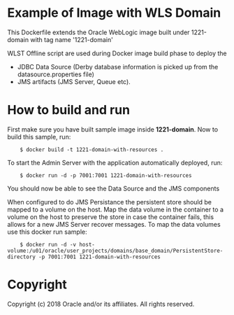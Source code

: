 Example of Image with WLS Domain
================================
This Dockerfile extends the Oracle WebLogic image built under 1221-domain with tag name '1221-domain'

WLST Offline script are used during Docker image build phase to deploy the

- JDBC Data Source (Derby database information is picked up from the datasource.properties file)
- JMS artifacts (JMS Server, Queue etc).

# How to build and run
First make sure you have built sample image inside **1221-domain**. Now to build this sample, run:

        $ docker build -t 1221-domain-with-resources .

To start the Admin Server with the application automatically deployed, run:

        $ docker run -d -p 7001:7001 1221-domain-with-resources

You should now be able to see the Data Source and the JMS components

When configured to do JMS Persistance the persistent store should be mapped to a volume on the host. Map the data volume in the container to a volume on the host to preserve the store in case the container fails, this allows for a new JMS Server recover messages. To map the data volumes use this docker run sample:

        $ docker run -d -v host-volume:/u01/oracle/user_projects/domains/base_domain/PersistentStore-directory -p 7001:7001 1221-domain-with-resources


# Copyright
Copyright (c) 2018 Oracle and/or its affiliates. All rights reserved.
